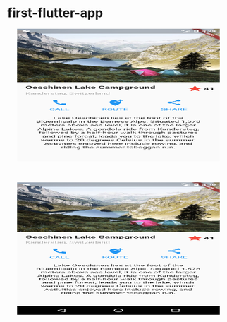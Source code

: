 # first-flutter-app

<p align="center">
  <img width="460" height="300" src="https://github.com/alperkaya0/first-flutter-app/blob/main/first_app.png">
</p> 

<br>

<p align="center">
  <img width="460" height="300" src="https://github.com/alperkaya0/first-flutter-app/blob/main/Screenshot_1628479822.png">
</p>
